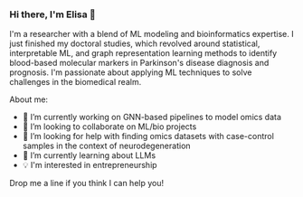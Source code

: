 ### Hi there, I'm Elisa 👋

I'm a researcher with a blend of ML modeling and bioinformatics expertise. I just finished my doctoral studies, which revolved around statistical, interpretable ML, and graph representation learning methods to identify blood-based molecular markers in Parkinson's disease diagnosis and prognosis. I'm passionate about applying ML techniques to solve challenges in the biomedical realm.

About me:
- 🔭 I’m currently working on GNN-based pipelines to model omics data
- 👯 I’m looking to collaborate on ML/bio projects
- 🤔 I’m looking for help with finding omics datasets with case-control samples in the context of neurodegeneration
- 🌱 I’m currently learning about LLMs
- 💡 I'm interested in entrepreneurship

Drop me a line if you think I can help you!
